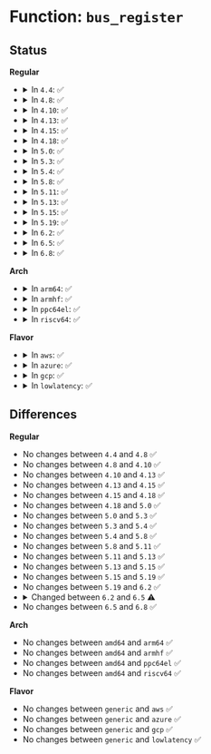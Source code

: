 # Function: <code>bus_register</code>

## Status
<b>Regular</b>
<ul>
<li>
<details>
<summary>In <code>4.4</code>: ✅</summary>

```c
int bus_register(struct bus_type *bus);
```

**Collision:** Unique Global

**Inline:** No

**Transformation:** False

**Instances:**

```
In drivers/base/bus.c (ffffffff8154a650)
Location: drivers/base/bus.c:888
Inline: False
Direct callers:
  - kernel/events/core.c:perf_event_sysfs_init
  - drivers/pci/pci-driver.c:pci_driver_init
  - drivers/pci/pcie/portdrv_bus.c:pcie_port_bus_register
  - drivers/pnp/core.c:pnp_init
  - drivers/virtio/virtio.c:virtio_init
  - drivers/xen/xenbus/xenbus_probe_backend.c:xenbus_probe_backend_init
  - drivers/gpu/drm/drm_mipi_dsi.c:mipi_dsi_bus_init
  - drivers/base/bus.c:subsys_virtual_register
  - drivers/base/bus.c:subsys_system_register
  - drivers/base/platform.c:platform_bus_init
  - drivers/nvdimm/bus.c:nvdimm_bus_init
  - drivers/scsi/scsi_sysfs.c:scsi_sysfs_register
  - drivers/spi/spi.c:spi_init
  - drivers/net/phy/mdio_bus.c:mdio_bus_init
  - drivers/input/serio/serio.c:serio_init
  - drivers/mmc/core/bus.c:mmc_register_bus
  - drivers/mmc/core/sdio_bus.c:sdio_register_bus
  - drivers/vme/vme.c:vme_init
```
**Symbols:**

```
ffffffff8154a650-ffffffff8154a8cb: bus_register (STB_GLOBAL)
```
</details>
</li>
<li>
<details>
<summary>In <code>4.8</code>: ✅</summary>

```c
int bus_register(struct bus_type *bus);
```

**Collision:** Unique Global

**Inline:** No

**Transformation:** False

**Instances:**

```
In drivers/base/bus.c (ffffffff8159c340)
Location: drivers/base/bus.c:887
Inline: False
Direct callers:
  - kernel/events/core.c:perf_event_sysfs_init
  - drivers/gpio/gpiolib.c:gpiolib_dev_init
  - drivers/pci/pci-driver.c:pci_driver_init
  - drivers/pci/pcie/portdrv_bus.c:pcie_port_bus_register
  - drivers/pnp/core.c:pnp_init
  - drivers/virtio/virtio.c:virtio_init
  - drivers/xen/xenbus/xenbus_probe_backend.c:xenbus_probe_backend_init
  - drivers/xen/xenbus/xenbus_probe_frontend.c:xenbus_probe_frontend_init
  - drivers/base/bus.c:subsys_virtual_register
  - drivers/base/bus.c:subsys_system_register
  - drivers/base/platform.c:platform_bus_init
  - drivers/nvdimm/bus.c:nvdimm_bus_init
  - drivers/scsi/scsi_sysfs.c:scsi_sysfs_register
  - drivers/gpu/drm/drm_mipi_dsi.c:mipi_dsi_bus_init
  - drivers/net/phy/mdio_bus.c:mdio_bus_init
  - drivers/input/serio/serio.c:serio_init
  - drivers/mmc/core/bus.c:mmc_register_bus
  - drivers/mmc/core/sdio_bus.c:sdio_register_bus
  - drivers/vme/vme.c:vme_init
```
**Symbols:**

```
ffffffff8159c340-ffffffff8159c5b5: bus_register (STB_GLOBAL)
```
</details>
</li>
<li>
<details>
<summary>In <code>4.10</code>: ✅</summary>

```c
int bus_register(struct bus_type *bus);
```

**Collision:** Unique Global

**Inline:** No

**Transformation:** False

**Instances:**

```
In drivers/base/bus.c (ffffffff815ca8a0)
Location: drivers/base/bus.c:887
Inline: False
Direct callers:
  - kernel/events/core.c:perf_event_sysfs_init
  - drivers/gpio/gpiolib.c:gpiolib_dev_init
  - drivers/pci/pci-driver.c:pci_driver_init
  - drivers/pci/pcie/portdrv_bus.c:pcie_port_bus_register
  - drivers/pnp/core.c:pnp_init
  - drivers/virtio/virtio.c:virtio_init
  - drivers/xen/xenbus/xenbus_probe_backend.c:xenbus_probe_backend_init
  - drivers/xen/xenbus/xenbus_probe_frontend.c:xenbus_probe_frontend_init
  - drivers/base/bus.c:subsys_virtual_register
  - drivers/base/bus.c:subsys_system_register
  - drivers/base/platform.c:platform_bus_init
  - drivers/nvdimm/bus.c:nvdimm_bus_init
  - drivers/scsi/scsi_sysfs.c:scsi_sysfs_register
  - drivers/gpu/drm/drm_mipi_dsi.c:mipi_dsi_bus_init
  - drivers/net/phy/mdio_bus.c:mdio_bus_init
  - drivers/input/serio/serio.c:serio_init
  - drivers/mmc/core/bus.c:mmc_register_bus
  - drivers/mmc/core/sdio_bus.c:sdio_register_bus
  - drivers/vme/vme.c:vme_init
```
**Symbols:**

```
ffffffff815ca8a0-ffffffff815cab15: bus_register (STB_GLOBAL)
```
</details>
</li>
<li>
<details>
<summary>In <code>4.13</code>: ✅</summary>

```c
int bus_register(struct bus_type *bus);
```

**Collision:** Unique Global

**Inline:** No

**Transformation:** False

**Instances:**

```
In drivers/base/bus.c (ffffffff815df520)
Location: drivers/base/bus.c:846
Inline: False
Direct callers:
  - kernel/events/core.c:perf_event_sysfs_init
  - drivers/gpio/gpiolib.c:gpiolib_dev_init
  - drivers/pci/pci-driver.c:pci_driver_init
  - drivers/pci/pcie/portdrv_bus.c:pcie_port_bus_register
  - drivers/pci/endpoint/pci-epf-core.c:pci_epf_init
  - drivers/pnp/core.c:pnp_init
  - drivers/virtio/virtio.c:virtio_init
  - drivers/xen/xenbus/xenbus_probe_backend.c:xenbus_probe_backend_init
  - drivers/xen/xenbus/xenbus_probe_frontend.c:xenbus_probe_frontend_init
  - drivers/base/bus.c:subsys_virtual_register
  - drivers/base/bus.c:subsys_system_register
  - drivers/base/platform.c:platform_bus_init
  - drivers/nvdimm/bus.c:nvdimm_bus_init
  - drivers/scsi/scsi_sysfs.c:scsi_sysfs_register
  - drivers/gpu/drm/drm_mipi_dsi.c:mipi_dsi_bus_init
  - drivers/input/serio/serio.c:serio_init
  - drivers/edac/edac_mc_sysfs.c:edac_create_sysfs_mci_device
  - drivers/mmc/core/bus.c:mmc_register_bus
  - drivers/mmc/core/sdio_bus.c:sdio_register_bus
  - drivers/vme/vme.c:vme_init
  - drivers/nvmem/core.c:nvmem_init
```
**Symbols:**

```
ffffffff815df520-ffffffff815df78f: bus_register (STB_GLOBAL)
```
</details>
</li>
<li>
<details>
<summary>In <code>4.15</code>: ✅</summary>

```c
int bus_register(struct bus_type *bus);
```

**Collision:** Unique Global

**Inline:** No

**Transformation:** False

**Instances:**

```
In drivers/base/bus.c (ffffffff81646550)
Location: drivers/base/bus.c:846
Inline: False
Direct callers:
  - kernel/events/core.c:perf_event_sysfs_init
  - drivers/gpio/gpiolib.c:gpiolib_dev_init
  - drivers/pci/pci-driver.c:pci_driver_init
  - drivers/pci/pcie/portdrv_bus.c:pcie_port_bus_register
  - drivers/pci/endpoint/pci-epf-core.c:pci_epf_init
  - drivers/pnp/core.c:pnp_init
  - drivers/virtio/virtio.c:virtio_init
  - drivers/xen/xenbus/xenbus_probe_backend.c:xenbus_probe_backend_init
  - drivers/xen/xenbus/xenbus_probe_frontend.c:xenbus_probe_frontend_init
  - drivers/tty/serdev/core.c:serdev_init
  - drivers/base/bus.c:subsys_virtual_register
  - drivers/base/bus.c:subsys_system_register
  - drivers/base/platform.c:platform_bus_init
  - drivers/nvdimm/bus.c:nvdimm_bus_init
  - drivers/scsi/scsi_sysfs.c:scsi_sysfs_register
  - drivers/gpu/drm/drm_mipi_dsi.c:mipi_dsi_bus_init
  - drivers/input/serio/serio.c:serio_init
  - drivers/edac/edac_mc_sysfs.c:edac_create_sysfs_mci_device
  - drivers/mmc/core/bus.c:mmc_register_bus
  - drivers/mmc/core/sdio_bus.c:sdio_register_bus
  - drivers/vme/vme.c:vme_init
  - drivers/nvmem/core.c:nvmem_init
```
**Symbols:**

```
ffffffff81646550-ffffffff816467bf: bus_register (STB_GLOBAL)
```
</details>
</li>
<li>
<details>
<summary>In <code>4.18</code>: ✅</summary>

```c
int bus_register(struct bus_type *bus);
```

**Collision:** Unique Global

**Inline:** No

**Transformation:** False

**Instances:**

```
In drivers/base/bus.c (ffffffff81681a30)
Location: drivers/base/bus.c:844
Inline: False
Direct callers:
  - kernel/events/core.c:perf_event_sysfs_init
  - drivers/gpio/gpiolib.c:gpiolib_dev_init
  - drivers/pci/pci-driver.c:pci_driver_init
  - drivers/pci/pci-driver.c:pci_driver_init
  - drivers/pci/endpoint/pci-epf-core.c:pci_epf_init
  - drivers/rapidio/rio-driver.c:rio_bus_init
  - drivers/acpi/bus.c:acpi_init
  - drivers/pnp/core.c:pnp_init
  - drivers/virtio/virtio.c:virtio_init
  - drivers/xen/xenbus/xenbus_probe_backend.c:xenbus_probe_backend_init
  - drivers/xen/xenbus/xenbus_probe_frontend.c:xenbus_probe_frontend_init
  - drivers/tty/serdev/core.c:serdev_init
  - drivers/base/bus.c:subsys_virtual_register
  - drivers/base/bus.c:subsys_system_register
  - drivers/base/platform.c:platform_bus_init
  - drivers/base/isa.c:isa_bus_init
  - drivers/nvdimm/bus.c:nvdimm_bus_init
  - drivers/scsi/scsi_sysfs.c:scsi_sysfs_register
  - drivers/gpu/drm/drm_mipi_dsi.c:mipi_dsi_bus_init
  - drivers/spi/spi.c:spi_init
  - drivers/net/phy/mdio_bus.c:mdio_bus_init
  - drivers/usb/core/usb.c:usb_init
  - drivers/input/serio/serio.c:serio_init
  - drivers/i2c/i2c-core-base.c:i2c_init
  - drivers/edac/edac_mc_sysfs.c:edac_create_sysfs_mci_device
  - drivers/mmc/core/bus.c:mmc_register_bus
  - drivers/mmc/core/sdio_bus.c:sdio_register_bus
  - drivers/vme/vme.c:vme_init
  - drivers/nvmem/core.c:nvmem_init
```
**Symbols:**

```
ffffffff81681a30-ffffffff81681c9d: bus_register (STB_GLOBAL)
```
</details>
</li>
<li>
<details>
<summary>In <code>5.0</code>: ✅</summary>

```c
int bus_register(struct bus_type *bus);
```

**Collision:** Unique Global

**Inline:** No

**Transformation:** False

**Instances:**

```
In drivers/base/bus.c (ffffffff816a14d0)
Location: drivers/base/bus.c:851
Inline: False
Direct callers:
  - kernel/events/core.c:perf_event_sysfs_init
  - drivers/gpio/gpiolib.c:gpiolib_dev_init
  - drivers/pci/pci-driver.c:pci_driver_init
  - drivers/pci/pci-driver.c:pci_driver_init
  - drivers/pci/endpoint/pci-epf-core.c:pci_epf_init
  - drivers/rapidio/rio-driver.c:rio_bus_init
  - drivers/acpi/bus.c:acpi_init
  - drivers/pnp/core.c:pnp_init
  - drivers/virtio/virtio.c:virtio_init
  - drivers/xen/xenbus/xenbus_probe_backend.c:xenbus_probe_backend_init
  - drivers/xen/xenbus/xenbus_probe_frontend.c:xenbus_probe_frontend_init
  - drivers/tty/serdev/core.c:serdev_init
  - drivers/base/bus.c:subsys_virtual_register
  - drivers/base/bus.c:subsys_system_register
  - drivers/base/platform.c:platform_bus_init
  - drivers/base/isa.c:isa_bus_init
  - drivers/nvdimm/bus.c:nvdimm_bus_init
  - drivers/scsi/scsi_sysfs.c:scsi_sysfs_register
  - drivers/gpu/drm/drm_mipi_dsi.c:mipi_dsi_bus_init
  - drivers/spi/spi.c:spi_init
  - drivers/net/phy/mdio_bus.c:mdio_bus_init
  - drivers/usb/core/usb.c:usb_init
  - drivers/input/serio/serio.c:serio_init
  - drivers/i2c/i2c-core-base.c:i2c_init
  - drivers/media/cec/cec-core.c:cec_devnode_init
  - drivers/eisa/eisa-bus.c:eisa_init
  - drivers/mmc/core/bus.c:mmc_register_bus
  - drivers/mmc/core/sdio_bus.c:sdio_register_bus
  - drivers/vme/vme.c:vme_init
  - drivers/nvmem/core.c:nvmem_init
```
**Symbols:**

```
ffffffff816a14d0-ffffffff816a173e: bus_register (STB_GLOBAL)
```
</details>
</li>
<li>
<details>
<summary>In <code>5.3</code>: ✅</summary>

```c
int bus_register(struct bus_type *bus);
```

**Collision:** Unique Global

**Inline:** No

**Transformation:** False

**Instances:**

```
In drivers/base/bus.c (ffffffff816da2b0)
Location: drivers/base/bus.c:825
Inline: False
Direct callers:
  - kernel/events/core.c:perf_event_sysfs_init
  - drivers/gpio/gpiolib.c:gpiolib_dev_init
  - drivers/pci/pci-driver.c:pci_driver_init
  - drivers/pci/pci-driver.c:pci_driver_init
  - drivers/pci/endpoint/pci-epf-core.c:pci_epf_init
  - drivers/rapidio/rio-driver.c:rio_bus_init
  - drivers/acpi/bus.c:acpi_init
  - drivers/pnp/core.c:pnp_init
  - drivers/virtio/virtio.c:virtio_init
  - drivers/xen/xenbus/xenbus_probe_backend.c:xenbus_probe_backend_init
  - drivers/xen/xenbus/xenbus_probe_frontend.c:xenbus_probe_frontend_init
  - drivers/tty/serdev/core.c:serdev_init
  - drivers/base/bus.c:subsys_virtual_register
  - drivers/base/bus.c:subsys_system_register
  - drivers/base/platform.c:platform_bus_init
  - drivers/base/isa.c:isa_bus_init
  - drivers/nvdimm/bus.c:nvdimm_bus_init
  - drivers/dax/bus.c:dax_bus_init
  - drivers/scsi/scsi_sysfs.c:scsi_sysfs_register
  - drivers/gpu/drm/drm_mipi_dsi.c:mipi_dsi_bus_init
  - drivers/spi/spi.c:spi_init
  - drivers/net/phy/mdio_bus.c:mdio_bus_init
  - drivers/usb/core/usb.c:usb_init
  - drivers/input/serio/serio.c:serio_init
  - drivers/i2c/i2c-core-base.c:i2c_init
  - drivers/media/cec/cec-core.c:cec_devnode_init
  - drivers/eisa/eisa-bus.c:eisa_init
  - drivers/mmc/core/bus.c:mmc_register_bus
  - drivers/mmc/core/sdio_bus.c:sdio_register_bus
  - drivers/soundwire/bus_type.c:sdw_bus_init
  - drivers/vme/vme.c:vme_init
  - drivers/nvmem/core.c:nvmem_init
```
**Symbols:**

```
ffffffff816da2b0-ffffffff816da51d: bus_register (STB_GLOBAL)
```
</details>
</li>
<li>
<details>
<summary>In <code>5.4</code>: ✅</summary>

```c
int bus_register(struct bus_type *bus);
```

**Collision:** Unique Global

**Inline:** No

**Transformation:** False

**Instances:**

```
In drivers/base/bus.c (ffffffff816fe260)
Location: drivers/base/bus.c:801
Inline: False
Direct callers:
  - kernel/events/core.c:perf_event_sysfs_init
  - drivers/gpio/gpiolib.c:gpiolib_dev_init
  - drivers/pci/pci-driver.c:pci_driver_init
  - drivers/pci/pci-driver.c:pci_driver_init
  - drivers/pci/endpoint/pci-epf-core.c:pci_epf_init
  - drivers/rapidio/rio-driver.c:rio_bus_init
  - drivers/acpi/bus.c:acpi_init
  - drivers/pnp/core.c:pnp_init
  - drivers/virtio/virtio.c:virtio_init
  - drivers/xen/xenbus/xenbus_probe_backend.c:xenbus_probe_backend_init
  - drivers/xen/xenbus/xenbus_probe_frontend.c:xenbus_probe_frontend_init
  - drivers/tty/serdev/core.c:serdev_init
  - drivers/base/bus.c:subsys_virtual_register
  - drivers/base/bus.c:subsys_system_register
  - drivers/base/platform.c:platform_bus_init
  - drivers/base/isa.c:isa_bus_init
  - drivers/nvdimm/bus.c:nvdimm_bus_init
  - drivers/dax/bus.c:dax_bus_init
  - drivers/scsi/scsi_sysfs.c:scsi_sysfs_register
  - drivers/gpu/drm/drm_mipi_dsi.c:mipi_dsi_bus_init
  - drivers/spi/spi.c:spi_init
  - drivers/net/phy/mdio_bus.c:mdio_bus_init
  - drivers/usb/core/usb.c:usb_init
  - drivers/input/serio/serio.c:serio_init
  - drivers/i2c/i2c-core-base.c:i2c_init
  - drivers/media/cec/cec-core.c:cec_devnode_init
  - drivers/eisa/eisa-bus.c:eisa_init
  - drivers/mmc/core/bus.c:mmc_register_bus
  - drivers/mmc/core/sdio_bus.c:sdio_register_bus
  - drivers/vme/vme.c:vme_init
  - drivers/nvmem/core.c:nvmem_init
```
**Symbols:**

```
ffffffff816fe260-ffffffff816fe4cd: bus_register (STB_GLOBAL)
```
</details>
</li>
<li>
<details>
<summary>In <code>5.8</code>: ✅</summary>

```c
int bus_register(struct bus_type *bus);
```

**Collision:** Unique Global

**Inline:** No

**Transformation:** False

**Instances:**

```
In drivers/base/bus.c (ffffffff817b7db0)
Location: drivers/base/bus.c:802
Inline: False
Direct callers:
  - kernel/events/core.c:perf_event_sysfs_init
  - drivers/gpio/gpiolib.c:gpiolib_dev_init
  - drivers/pci/pci-driver.c:pci_driver_init
  - drivers/pci/pci-driver.c:pci_driver_init
  - drivers/pci/endpoint/pci-epf-core.c:pci_epf_init
  - drivers/rapidio/rio-driver.c:rio_bus_init
  - drivers/acpi/bus.c:acpi_bus_init
  - drivers/pnp/core.c:pnp_init
  - drivers/virtio/virtio.c:virtio_init
  - drivers/xen/xenbus/xenbus_probe_backend.c:xenbus_probe_backend_init
  - drivers/xen/xenbus/xenbus_probe_frontend.c:xenbus_probe_frontend_init
  - drivers/tty/serdev/core.c:serdev_init
  - drivers/base/bus.c:subsys_virtual_register
  - drivers/base/bus.c:subsys_system_register
  - drivers/base/platform.c:platform_bus_init
  - drivers/base/isa.c:isa_bus_init
  - drivers/nvdimm/bus.c:nvdimm_bus_init
  - drivers/dax/bus.c:dax_bus_init
  - drivers/scsi/scsi_sysfs.c:scsi_sysfs_register
  - drivers/gpu/drm/drm_mipi_dsi.c:mipi_dsi_bus_init
  - drivers/spi/spi.c:spi_init
  - drivers/net/phy/mdio_bus.c:mdio_bus_init
  - drivers/usb/core/usb.c:usb_init
  - drivers/input/serio/serio.c:serio_init
  - drivers/i2c/i2c-core-base.c:i2c_init
  - drivers/eisa/eisa-bus.c:eisa_init
  - drivers/mmc/core/bus.c:mmc_register_bus
  - drivers/mmc/core/sdio_bus.c:sdio_register_bus
  - drivers/vme/vme.c:vme_init
  - drivers/nvmem/core.c:nvmem_init
```
**Symbols:**

```
ffffffff817b7db0-ffffffff817b8179: bus_register (STB_GLOBAL)
```
</details>
</li>
<li>
<details>
<summary>In <code>5.11</code>: ✅</summary>

```c
int bus_register(struct bus_type *bus);
```

**Collision:** Unique Global

**Inline:** No

**Transformation:** False

**Instances:**

```
In drivers/base/bus.c (ffffffff817ccad0)
Location: drivers/base/bus.c:802
Inline: False
Direct callers:
  - kernel/events/core.c:perf_event_sysfs_init
  - drivers/gpio/gpiolib.c:gpiolib_dev_init
  - drivers/pci/pci-driver.c:pci_driver_init
  - drivers/pci/pci-driver.c:pci_driver_init
  - drivers/pci/endpoint/pci-epf-core.c:pci_epf_init
  - drivers/rapidio/rio-driver.c:rio_bus_init
  - drivers/acpi/bus.c:acpi_bus_init
  - drivers/pnp/core.c:pnp_init
  - drivers/virtio/virtio.c:virtio_init
  - drivers/xen/xenbus/xenbus_probe_backend.c:xenbus_probe_backend_init
  - drivers/xen/xenbus/xenbus_probe_frontend.c:xenbus_probe_frontend_init
  - drivers/tty/serdev/core.c:serdev_init
  - drivers/base/bus.c:subsys_virtual_register
  - drivers/base/bus.c:subsys_system_register
  - drivers/base/platform.c:platform_bus_init
  - drivers/base/auxiliary.c:auxiliary_bus_init
  - drivers/base/isa.c:isa_bus_init
  - drivers/nvdimm/bus.c:nvdimm_bus_init
  - drivers/dax/bus.c:dax_bus_init
  - drivers/scsi/scsi_sysfs.c:scsi_sysfs_register
  - drivers/gpu/drm/drm_mipi_dsi.c:mipi_dsi_bus_init
  - drivers/spi/spi.c:spi_init
  - drivers/net/phy/mdio_bus.c:mdio_bus_init
  - drivers/usb/core/usb.c:usb_init
  - drivers/input/serio/serio.c:serio_init
  - drivers/i2c/i2c-core-base.c:i2c_init
  - drivers/eisa/eisa-bus.c:eisa_init
  - drivers/mmc/core/bus.c:mmc_register_bus
  - drivers/mmc/core/sdio_bus.c:sdio_register_bus
  - drivers/vme/vme.c:vme_init
  - drivers/nvmem/core.c:nvmem_init
```
**Symbols:**

```
ffffffff817ccad0-ffffffff817cce6a: bus_register (STB_GLOBAL)
```
</details>
</li>
<li>
<details>
<summary>In <code>5.13</code>: ✅</summary>

```c
int bus_register(struct bus_type *bus);
```

**Collision:** Unique Global

**Inline:** No

**Transformation:** False

**Instances:**

```
In drivers/base/bus.c (ffffffff817b0440)
Location: drivers/base/bus.c:785
Inline: False
Direct callers:
  - kernel/events/core.c:perf_event_sysfs_init
  - drivers/gpio/gpiolib.c:gpiolib_dev_init
  - drivers/pci/pci-driver.c:pci_driver_init
  - drivers/pci/pci-driver.c:pci_driver_init
  - drivers/pci/endpoint/pci-epf-core.c:pci_epf_init
  - drivers/rapidio/rio-driver.c:rio_bus_init
  - drivers/acpi/bus.c:acpi_bus_init
  - drivers/pnp/core.c:pnp_init
  - drivers/virtio/virtio.c:virtio_init
  - drivers/xen/xenbus/xenbus_probe_backend.c:xenbus_probe_backend_init
  - drivers/xen/xenbus/xenbus_probe_frontend.c:xenbus_probe_frontend_init
  - drivers/tty/serdev/core.c:serdev_init
  - drivers/base/bus.c:subsys_virtual_register
  - drivers/base/bus.c:subsys_system_register
  - drivers/base/platform.c:platform_bus_init
  - drivers/base/auxiliary.c:auxiliary_bus_init
  - drivers/base/isa.c:isa_bus_init
  - drivers/nvdimm/bus.c:nvdimm_bus_init
  - drivers/dax/bus.c:dax_bus_init
  - drivers/scsi/scsi_sysfs.c:scsi_sysfs_register
  - drivers/gpu/drm/drm_mipi_dsi.c:mipi_dsi_bus_init
  - drivers/spi/spi.c:spi_init
  - drivers/net/phy/mdio_bus.c:mdio_bus_init
  - drivers/usb/core/usb.c:usb_init
  - drivers/input/serio/serio.c:serio_init
  - drivers/i2c/i2c-core-base.c:i2c_init
  - drivers/eisa/eisa-bus.c:eisa_init
  - drivers/mmc/core/bus.c:mmc_register_bus
  - drivers/mmc/core/sdio_bus.c:sdio_register_bus
  - drivers/vme/vme.c:vme_init
  - drivers/nvmem/core.c:nvmem_init
```
**Symbols:**

```
ffffffff817b0440-ffffffff817b07e4: bus_register (STB_GLOBAL)
```
</details>
</li>
<li>
<details>
<summary>In <code>5.15</code>: ✅</summary>

```c
int bus_register(struct bus_type *bus);
```

**Collision:** Unique Global

**Inline:** No

**Transformation:** False

**Instances:**

```
In drivers/base/bus.c (ffffffff81839660)
Location: drivers/base/bus.c:781
Inline: False
Direct callers:
  - kernel/events/core.c:perf_event_sysfs_init
  - drivers/gpio/gpiolib.c:gpiolib_dev_init
  - drivers/pci/pci-driver.c:pci_driver_init
  - drivers/pci/pci-driver.c:pci_driver_init
  - drivers/pci/endpoint/pci-epf-core.c:pci_epf_init
  - drivers/rapidio/rio-driver.c:rio_bus_init
  - drivers/acpi/bus.c:acpi_bus_init
  - drivers/pnp/core.c:pnp_init
  - drivers/virtio/virtio.c:virtio_init
  - drivers/xen/xenbus/xenbus_probe_backend.c:xenbus_probe_backend_init
  - drivers/xen/xenbus/xenbus_probe_frontend.c:xenbus_probe_frontend_init
  - drivers/tty/serdev/core.c:serdev_init
  - drivers/base/bus.c:subsys_virtual_register
  - drivers/base/bus.c:subsys_system_register
  - drivers/base/platform.c:platform_bus_init
  - drivers/base/auxiliary.c:auxiliary_bus_init
  - drivers/base/isa.c:isa_bus_init
  - drivers/nvdimm/bus.c:nvdimm_bus_init
  - drivers/dax/bus.c:dax_bus_init
  - drivers/scsi/scsi_sysfs.c:scsi_sysfs_register
  - drivers/gpu/drm/drm_mipi_dsi.c:mipi_dsi_bus_init
  - drivers/spi/spi.c:spi_init
  - drivers/net/phy/mdio_bus.c:mdio_bus_init
  - drivers/usb/core/usb.c:usb_init
  - drivers/input/serio/serio.c:serio_init
  - drivers/i2c/i2c-core-base.c:i2c_init
  - drivers/eisa/eisa-bus.c:eisa_init
  - drivers/mmc/core/bus.c:mmc_register_bus
  - drivers/mmc/core/sdio_bus.c:sdio_register_bus
  - drivers/vme/vme.c:vme_init
  - drivers/nvmem/core.c:nvmem_init
```
**Symbols:**

```
ffffffff81839660-ffffffff81839a04: bus_register (STB_GLOBAL)
```
</details>
</li>
<li>
<details>
<summary>In <code>5.19</code>: ✅</summary>

```c
int bus_register(struct bus_type *bus);
```

**Collision:** Unique Global

**Inline:** No

**Transformation:** False

**Instances:**

```
In drivers/base/bus.c (ffffffff8197bc70)
Location: drivers/base/bus.c:783
Inline: False
Direct callers:
  - kernel/events/core.c:perf_event_sysfs_init
  - drivers/gpio/gpiolib.c:gpiolib_dev_init
  - drivers/pci/pci-driver.c:pci_driver_init
  - drivers/pci/pci-driver.c:pci_driver_init
  - drivers/pci/endpoint/pci-epf-core.c:pci_epf_init
  - drivers/rapidio/rio-driver.c:rio_bus_init
  - drivers/acpi/bus.c:acpi_bus_init
  - drivers/pnp/core.c:pnp_init
  - drivers/virtio/virtio.c:virtio_init
  - drivers/xen/xenbus/xenbus_probe_backend.c:xenbus_probe_backend_init
  - drivers/xen/xenbus/xenbus_probe_frontend.c:xenbus_probe_frontend_init
  - drivers/tty/serdev/core.c:serdev_init
  - drivers/base/bus.c:subsys_virtual_register
  - drivers/base/bus.c:subsys_system_register
  - drivers/base/platform.c:platform_bus_init
  - drivers/base/auxiliary.c:auxiliary_bus_init
  - drivers/base/isa.c:isa_bus_init
  - drivers/nvdimm/bus.c:nvdimm_bus_init
  - drivers/dax/bus.c:dax_bus_init
  - drivers/scsi/scsi_sysfs.c:scsi_sysfs_register
  - drivers/gpu/drm/drm_mipi_dsi.c:mipi_dsi_bus_init
  - drivers/spi/spi.c:spi_init
  - drivers/net/phy/mdio_bus.c:mdio_bus_init
  - drivers/usb/core/usb.c:usb_init
  - drivers/input/serio/serio.c:serio_init
  - drivers/i2c/i2c-core-base.c:i2c_init
  - drivers/eisa/eisa-bus.c:eisa_init
  - drivers/mmc/core/bus.c:mmc_register_bus
  - drivers/mmc/core/sdio_bus.c:sdio_register_bus
  - drivers/vme/vme.c:vme_init
  - drivers/nvmem/core.c:nvmem_init
```
**Symbols:**

```
ffffffff8197bc70-ffffffff8197c033: bus_register (STB_GLOBAL)
```
</details>
</li>
<li>
<details>
<summary>In <code>6.2</code>: ✅</summary>

```c
int bus_register(struct bus_type *bus);
```

**Collision:** Unique Global

**Inline:** No

**Transformation:** False

**Instances:**

```
In drivers/base/bus.c (ffffffff81ae8d80)
Location: drivers/base/bus.c:783
Inline: False
Direct callers:
  - kernel/events/core.c:perf_event_sysfs_init
  - drivers/gpio/gpiolib.c:gpiolib_dev_init
  - drivers/pci/pci-driver.c:pci_driver_init
  - drivers/pci/pci-driver.c:pci_driver_init
  - drivers/pci/endpoint/pci-epf-core.c:pci_epf_init
  - drivers/rapidio/rio-driver.c:rio_bus_init
  - drivers/acpi/bus.c:acpi_bus_init
  - drivers/pnp/core.c:pnp_init
  - drivers/virtio/virtio.c:virtio_init
  - drivers/xen/xenbus/xenbus_probe_backend.c:xenbus_probe_backend_init
  - drivers/xen/xenbus/xenbus_probe_frontend.c:xenbus_probe_frontend_init
  - drivers/tty/serdev/core.c:serdev_init
  - drivers/base/bus.c:subsys_virtual_register
  - drivers/base/bus.c:subsys_system_register
  - drivers/base/platform.c:platform_bus_init
  - drivers/base/auxiliary.c:auxiliary_bus_init
  - drivers/base/isa.c:isa_bus_init
  - drivers/nvdimm/bus.c:nvdimm_bus_init
  - drivers/dax/bus.c:dax_bus_init
  - drivers/scsi/scsi_sysfs.c:scsi_sysfs_register
  - drivers/gpu/drm/drm_mipi_dsi.c:mipi_dsi_bus_init
  - drivers/spi/spi.c:spi_init
  - drivers/net/phy/mdio_bus.c:mdio_bus_init
  - drivers/usb/core/usb.c:usb_init
  - drivers/input/serio/serio.c:serio_init
  - drivers/i2c/i2c-core-base.c:i2c_init
  - drivers/eisa/eisa-bus.c:eisa_init
  - drivers/mmc/core/bus.c:mmc_register_bus
  - drivers/mmc/core/sdio_bus.c:sdio_register_bus
  - drivers/staging/vme_user/vme.c:vme_init
  - drivers/nvmem/core.c:nvmem_init
```
**Symbols:**

```
ffffffff81ae8d80-ffffffff81ae9140: bus_register (STB_GLOBAL)
```
</details>
</li>
<li>
<details>
<summary>In <code>6.5</code>: ✅</summary>

```c
int bus_register(const struct bus_type *bus);
```

**Collision:** Unique Global

**Inline:** No

**Transformation:** False

**Instances:**

```
In drivers/base/bus.c (ffffffff81b37080)
Location: drivers/base/bus.c:844
Inline: False
Direct callers:
  - kernel/events/core.c:perf_event_sysfs_init
  - drivers/gpio/gpiolib.c:gpiolib_dev_init
  - drivers/pci/pci-driver.c:pci_driver_init
  - drivers/pci/pci-driver.c:pci_driver_init
  - drivers/pci/endpoint/pci-epf-core.c:pci_epf_init
  - drivers/rapidio/rio-driver.c:rio_bus_init
  - drivers/acpi/bus.c:acpi_bus_init
  - drivers/pnp/core.c:pnp_init
  - drivers/virtio/virtio.c:virtio_init
  - drivers/xen/xenbus/xenbus_probe_backend.c:xenbus_probe_backend_init
  - drivers/xen/xenbus/xenbus_probe_frontend.c:xenbus_probe_frontend_init
  - drivers/tty/serdev/core.c:serdev_init
  - drivers/base/bus.c:subsys_virtual_register
  - drivers/base/bus.c:subsys_system_register
  - drivers/base/platform.c:platform_bus_init
  - drivers/base/auxiliary.c:auxiliary_bus_init
  - drivers/base/isa.c:isa_bus_init
  - drivers/base/soc.c:soc_bus_register
  - drivers/nvdimm/bus.c:nvdimm_bus_init
  - drivers/dax/bus.c:dax_bus_init
  - drivers/scsi/scsi_sysfs.c:scsi_sysfs_register
  - drivers/gpu/drm/drm_mipi_dsi.c:mipi_dsi_bus_init
  - drivers/spi/spi.c:spi_init
  - drivers/net/phy/mdio_bus.c:mdio_bus_init
  - drivers/usb/core/usb.c:usb_init
  - drivers/input/serio/serio.c:serio_init
  - drivers/i2c/i2c-core-base.c:i2c_init
  - drivers/eisa/eisa-bus.c:eisa_init
  - drivers/mmc/core/bus.c:mmc_register_bus
  - drivers/mmc/core/sdio_bus.c:sdio_register_bus
  - drivers/staging/vme_user/vme.c:vme_init
  - drivers/nvmem/core.c:nvmem_init
```
**Symbols:**

```
ffffffff81b37080-ffffffff81b3739f: bus_register (STB_GLOBAL)
```
</details>
</li>
<li>
<details>
<summary>In <code>6.8</code>: ✅</summary>

```c
int bus_register(const struct bus_type *bus);
```

**Collision:** Unique Global

**Inline:** No

**Transformation:** False

**Instances:**

```
In drivers/base/bus.c (ffffffff81b8ead0)
Location: drivers/base/bus.c:844
Inline: False
Direct callers:
  - kernel/events/core.c:perf_event_sysfs_init
  - drivers/gpio/gpiolib.c:gpiolib_dev_init
  - drivers/pci/pci-driver.c:pci_driver_init
  - drivers/pci/pci-driver.c:pci_driver_init
  - drivers/pci/endpoint/pci-epf-core.c:pci_epf_init
  - drivers/rapidio/rio-driver.c:rio_bus_init
  - drivers/acpi/bus.c:acpi_bus_init
  - drivers/pnp/core.c:pnp_init
  - drivers/virtio/virtio.c:virtio_init
  - drivers/xen/xenbus/xenbus_probe_backend.c:xenbus_probe_backend_init
  - drivers/xen/xenbus/xenbus_probe_frontend.c:xenbus_probe_frontend_init
  - drivers/tty/serdev/core.c:serdev_init
  - drivers/base/bus.c:subsys_virtual_register
  - drivers/base/bus.c:subsys_system_register
  - drivers/base/platform.c:platform_bus_init
  - drivers/base/auxiliary.c:auxiliary_bus_init
  - drivers/base/isa.c:isa_bus_init
  - drivers/base/soc.c:soc_bus_register
  - drivers/nvdimm/bus.c:nvdimm_bus_init
  - drivers/dax/bus.c:dax_bus_init
  - drivers/scsi/scsi_sysfs.c:scsi_sysfs_register
  - drivers/gpu/drm/drm_mipi_dsi.c:mipi_dsi_bus_init
  - drivers/spi/spi.c:spi_init
  - drivers/net/phy/mdio_bus.c:mdio_bus_init
  - drivers/usb/core/usb.c:usb_init
  - drivers/input/serio/serio.c:serio_init
  - drivers/i2c/i2c-core-base.c:i2c_init
  - drivers/eisa/eisa-bus.c:eisa_init
  - drivers/mmc/core/bus.c:mmc_register_bus
  - drivers/mmc/core/sdio_bus.c:sdio_register_bus
  - drivers/staging/vme_user/vme.c:vme_init
  - drivers/nvmem/core.c:nvmem_init
```
**Symbols:**

```
ffffffff81b8ead0-ffffffff81b8ee1f: bus_register (STB_GLOBAL)
```
</details>
</li>
</ul>
<b>Arch</b>
<ul>
<li>
<details>
<summary>In <code>arm64</code>: ✅</summary>

```c
int bus_register(struct bus_type *bus);
```

**Collision:** Unique Global

**Inline:** No

**Transformation:** False

**Instances:**

```
In drivers/base/bus.c (ffff8000108e8de8)
Location: drivers/base/bus.c:801
Inline: False
Direct callers:
  - kernel/events/core.c:perf_event_sysfs_init
  - drivers/bus/fsl-mc/fsl-mc-bus.c:fsl_mc_bus_driver_init
  - drivers/gpio/gpiolib.c:gpiolib_dev_init
  - drivers/pci/pci-driver.c:pci_driver_init
  - drivers/pci/pci-driver.c:pci_driver_init
  - drivers/pci/endpoint/pci-epf-core.c:pci_epf_init
  - drivers/rapidio/rio-driver.c:rio_bus_init
  - drivers/acpi/bus.c:acpi_init
  - drivers/pnp/core.c:pnp_init
  - drivers/amba/bus.c:amba_init
  - drivers/virtio/virtio.c:virtio_init
  - drivers/xen/xenbus/xenbus_probe_backend.c:xenbus_probe_backend_init
  - drivers/xen/xenbus/xenbus_probe_frontend.c:xenbus_probe_frontend_init
  - drivers/tty/serdev/core.c:serdev_init
  - drivers/base/bus.c:subsys_virtual_register
  - drivers/base/bus.c:subsys_system_register
  - drivers/base/platform.c:platform_bus_init
  - drivers/base/power/domain.c:genpd_bus_init
  - drivers/base/soc.c:soc_bus_register
  - drivers/nvdimm/bus.c:nvdimm_bus_init
  - drivers/dax/bus.c:dax_bus_init
  - drivers/scsi/scsi_sysfs.c:scsi_sysfs_register
  - drivers/gpu/drm/drm_mipi_dsi.c:mipi_dsi_bus_init
  - drivers/spi/spi.c:spi_init
  - drivers/net/phy/mdio_bus.c:mdio_bus_init
  - drivers/usb/core/usb.c:usb_init
  - drivers/input/serio/serio.c:serio_init
  - drivers/i2c/i2c-core-base.c:i2c_init
  - drivers/media/cec/cec-core.c:cec_devnode_init
  - drivers/mmc/core/bus.c:mmc_register_bus
  - drivers/mmc/core/sdio_bus.c:sdio_register_bus
  - drivers/mmc/core/block.c:mmc_blk_init
  - drivers/firmware/arm_scmi/bus.c:scmi_bus_init
  - drivers/vme/vme.c:vme_init
  - drivers/nvmem/core.c:nvmem_init
```
**Symbols:**

```
ffff8000108e8de8-ffff8000108e902c: bus_register (STB_GLOBAL)
```
</details>
</li>
<li>
<details>
<summary>In <code>armhf</code>: ✅</summary>

```c
int bus_register(struct bus_type *bus);
```

**Collision:** Unique Global

**Inline:** No

**Transformation:** False

**Instances:**

```
In drivers/base/bus.c (c09d710c)
Location: drivers/base/bus.c:801
Inline: False
Direct callers:
  - kernel/events/core.c:perf_event_sysfs_init
  - drivers/gpio/gpiolib.c:gpiolib_dev_init
  - drivers/pci/pci-driver.c:pci_driver_init
  - drivers/pci/pci-driver.c:pci_driver_init
  - drivers/pci/endpoint/pci-epf-core.c:pci_epf_init
  - drivers/rapidio/rio-driver.c:rio_bus_init
  - drivers/amba/bus.c:amba_init
  - drivers/virtio/virtio.c:virtio_init
  - drivers/tty/serdev/core.c:serdev_init
  - drivers/base/bus.c:subsys_virtual_register
  - drivers/base/bus.c:subsys_system_register
  - drivers/base/platform.c:platform_bus_init
  - drivers/base/power/domain.c:genpd_bus_init
  - drivers/base/soc.c:soc_bus_register
  - drivers/dax/bus.c:dax_bus_init
  - drivers/scsi/scsi_sysfs.c:scsi_sysfs_register
  - drivers/gpu/drm/drm_mipi_dsi.c:mipi_dsi_bus_init
  - drivers/spi/spi.c:spi_init
  - drivers/net/phy/mdio_bus.c:mdio_bus_init
  - drivers/usb/core/usb.c:usb_init
  - drivers/input/serio/serio.c:serio_init
  - drivers/i2c/i2c-core-base.c:i2c_init
  - drivers/media/cec/cec-core.c:cec_devnode_init
  - drivers/mmc/core/bus.c:mmc_register_bus
  - drivers/mmc/core/sdio_bus.c:sdio_register_bus
  - drivers/mmc/core/block.c:mmc_blk_init
  - drivers/firmware/arm_scmi/bus.c:scmi_bus_init
  - drivers/vme/vme.c:vme_init
  - drivers/nvmem/core.c:nvmem_init
  - sound/ac97_bus.c:ac97_bus_init
```
**Symbols:**

```
c09d710c-c09d7350: bus_register (STB_GLOBAL)
```
</details>
</li>
<li>
<details>
<summary>In <code>ppc64el</code>: ✅</summary>

```c
int bus_register(struct bus_type *bus);
```

**Collision:** Unique Global

**Inline:** No

**Transformation:** False

**Instances:**

```
In drivers/base/bus.c (c00000000097fad0)
Location: drivers/base/bus.c:801
Inline: False
Direct callers:
  - arch/powerpc/platforms/pseries/vio.c:vio_bus_init
  - kernel/events/core.c:perf_event_sysfs_init
  - drivers/gpio/gpiolib.c:gpiolib_dev_init
  - drivers/pci/pci-driver.c:pci_driver_init
  - drivers/pci/endpoint/pci-epf-core.c:pci_epf_init
  - drivers/rapidio/rio-driver.c:rio_bus_init
  - drivers/virtio/virtio.c:virtio_init
  - drivers/tty/serdev/core.c:serdev_init
  - drivers/base/bus.c:subsys_virtual_register
  - drivers/base/bus.c:subsys_system_register
  - drivers/base/platform.c:platform_bus_init
  - drivers/base/power/domain.c:genpd_bus_init
  - drivers/base/soc.c:soc_bus_register
  - drivers/nvdimm/bus.c:nvdimm_bus_init
  - drivers/dax/bus.c:dax_bus_init
  - drivers/scsi/scsi_sysfs.c:scsi_sysfs_register
  - drivers/gpu/drm/drm_mipi_dsi.c:mipi_dsi_bus_init
  - drivers/spi/spi.c:spi_init
  - drivers/net/phy/mdio_bus.c:mdio_bus_init
  - drivers/usb/core/usb.c:usb_init
  - drivers/input/serio/serio.c:serio_init
  - drivers/i2c/i2c-core-base.c:i2c_init
  - drivers/media/cec/cec-core.c:cec_devnode_init
  - drivers/mmc/core/bus.c:mmc_register_bus
  - drivers/mmc/core/sdio_bus.c:sdio_register_bus
  - drivers/vme/vme.c:vme_init
  - drivers/nvmem/core.c:nvmem_init
```
**Symbols:**

```
c00000000097fad0-c00000000097fde4: bus_register (STB_GLOBAL)
```
</details>
</li>
<li>
<details>
<summary>In <code>riscv64</code>: ✅</summary>

```c
int bus_register(struct bus_type *bus);
```

**Collision:** Unique Global

**Inline:** No

**Transformation:** False

**Instances:**

```
In drivers/base/bus.c (ffffffe00057d19e)
Location: drivers/base/bus.c:801
Inline: False
Direct callers:
  - kernel/events/core.c:perf_event_sysfs_init
  - drivers/gpio/gpiolib.c:gpiolib_dev_init
  - drivers/pci/pci-driver.c:pci_driver_init
  - drivers/pci/pci-driver.c:pci_driver_init
  - drivers/pci/endpoint/pci-epf-core.c:pci_epf_init
  - drivers/rapidio/rio-driver.c:rio_bus_init
  - drivers/virtio/virtio.c:virtio_init
  - drivers/tty/serdev/core.c:serdev_init
  - drivers/base/bus.c:subsys_virtual_register
  - drivers/base/bus.c:subsys_system_register
  - drivers/base/platform.c:platform_bus_init
  - drivers/base/power/domain.c:genpd_bus_init
  - drivers/nvdimm/bus.c:nvdimm_bus_init
  - drivers/dax/bus.c:dax_bus_init
  - drivers/scsi/scsi_sysfs.c:scsi_sysfs_register
  - drivers/gpu/drm/drm_mipi_dsi.c:mipi_dsi_bus_init
  - drivers/spi/spi.c:spi_init
  - drivers/net/phy/mdio_bus.c:mdio_bus_init
  - drivers/usb/core/usb.c:usb_init
  - drivers/input/serio/serio.c:serio_init
  - drivers/i2c/i2c-core-base.c:i2c_init
  - drivers/media/cec/cec-core.c:cec_devnode_init
  - drivers/mmc/core/bus.c:mmc_register_bus
  - drivers/mmc/core/sdio_bus.c:sdio_register_bus
  - drivers/mmc/core/block.c:mmc_blk_init
  - drivers/vme/vme.c:vme_init
  - drivers/nvmem/core.c:nvmem_init
```
**Symbols:**

```
ffffffe00057d19e-ffffffe00057d3e4: bus_register (STB_GLOBAL)
```
</details>
</li>
</ul>
<b>Flavor</b>
<ul>
<li>
<details>
<summary>In <code>aws</code>: ✅</summary>

```c
int bus_register(struct bus_type *bus);
```

**Collision:** Unique Global

**Inline:** No

**Transformation:** False

**Instances:**

```
In drivers/base/bus.c (ffffffff816c3a50)
Location: drivers/base/bus.c:801
Inline: False
Direct callers:
  - kernel/events/core.c:perf_event_sysfs_init
  - drivers/gpio/gpiolib.c:gpiolib_dev_init
  - drivers/pci/pci-driver.c:pci_driver_init
  - drivers/pci/pci-driver.c:pci_driver_init
  - drivers/pci/endpoint/pci-epf-core.c:pci_epf_init
  - drivers/rapidio/rio-driver.c:rio_bus_init
  - drivers/acpi/bus.c:acpi_init
  - drivers/pnp/core.c:pnp_init
  - drivers/virtio/virtio.c:virtio_init
  - drivers/xen/xenbus/xenbus_probe_backend.c:xenbus_probe_backend_init
  - drivers/xen/xenbus/xenbus_probe_frontend.c:xenbus_probe_frontend_init
  - drivers/tty/serdev/core.c:serdev_init
  - drivers/base/bus.c:subsys_virtual_register
  - drivers/base/bus.c:subsys_system_register
  - drivers/base/platform.c:platform_bus_init
  - drivers/base/isa.c:isa_bus_init
  - drivers/nvdimm/bus.c:nvdimm_bus_init
  - drivers/dax/bus.c:dax_bus_init
  - drivers/scsi/scsi_sysfs.c:scsi_sysfs_register
  - drivers/gpu/drm/drm_mipi_dsi.c:mipi_dsi_bus_init
  - drivers/spi/spi.c:spi_init
  - drivers/net/phy/mdio_bus.c:mdio_bus_init
  - drivers/usb/core/usb.c:usb_init
  - drivers/input/serio/serio.c:serio_init
  - drivers/media/cec/cec-core.c:cec_devnode_init
  - drivers/eisa/eisa-bus.c:eisa_init
  - drivers/mmc/core/bus.c:mmc_register_bus
  - drivers/mmc/core/sdio_bus.c:sdio_register_bus
  - drivers/vme/vme.c:vme_init
  - drivers/nvmem/core.c:nvmem_init
```
**Symbols:**

```
ffffffff816c3a50-ffffffff816c3cbd: bus_register (STB_GLOBAL)
```
</details>
</li>
<li>
<details>
<summary>In <code>azure</code>: ✅</summary>

```c
int bus_register(struct bus_type *bus);
```

**Collision:** Unique Global

**Inline:** No

**Transformation:** False

**Instances:**

```
In drivers/base/bus.c (ffffffff8169ed00)
Location: drivers/base/bus.c:801
Inline: False
Direct callers:
  - kernel/events/core.c:perf_event_sysfs_init
  - drivers/gpio/gpiolib.c:gpiolib_dev_init
  - drivers/pci/pci-driver.c:pci_driver_init
  - drivers/pci/pci-driver.c:pci_driver_init
  - drivers/pci/endpoint/pci-epf-core.c:pci_epf_init
  - drivers/rapidio/rio-driver.c:rio_bus_init
  - drivers/acpi/bus.c:acpi_init
  - drivers/pnp/core.c:pnp_init
  - drivers/virtio/virtio.c:virtio_init
  - drivers/base/bus.c:subsys_virtual_register
  - drivers/base/bus.c:subsys_system_register
  - drivers/base/platform.c:platform_bus_init
  - drivers/base/isa.c:isa_bus_init
  - drivers/nvdimm/bus.c:nvdimm_bus_init
  - drivers/dax/bus.c:dax_bus_init
  - drivers/scsi/scsi_sysfs.c:scsi_sysfs_register
  - drivers/gpu/drm/drm_mipi_dsi.c:mipi_dsi_bus_init
  - drivers/spi/spi.c:spi_init
  - drivers/net/phy/mdio_bus.c:mdio_bus_init
  - drivers/usb/core/usb.c:usb_init
  - drivers/input/serio/serio.c:serio_init
  - drivers/media/cec/cec-core.c:cec_devnode_init
  - drivers/eisa/eisa-bus.c:eisa_init
  - drivers/hv/vmbus_drv.c:hv_acpi_init
  - drivers/vme/vme.c:vme_init
  - drivers/nvmem/core.c:nvmem_init
```
**Symbols:**

```
ffffffff8169ed00-ffffffff8169ef6d: bus_register (STB_GLOBAL)
```
</details>
</li>
<li>
<details>
<summary>In <code>gcp</code>: ✅</summary>

```c
int bus_register(struct bus_type *bus);
```

**Collision:** Unique Global

**Inline:** No

**Transformation:** False

**Instances:**

```
In drivers/base/bus.c (ffffffff816f1f20)
Location: drivers/base/bus.c:801
Inline: False
Direct callers:
  - kernel/events/core.c:perf_event_sysfs_init
  - drivers/gpio/gpiolib.c:gpiolib_dev_init
  - drivers/pci/pci-driver.c:pci_driver_init
  - drivers/pci/pci-driver.c:pci_driver_init
  - drivers/pci/endpoint/pci-epf-core.c:pci_epf_init
  - drivers/rapidio/rio-driver.c:rio_bus_init
  - drivers/acpi/bus.c:acpi_init
  - drivers/pnp/core.c:pnp_init
  - drivers/virtio/virtio.c:virtio_init
  - drivers/xen/xenbus/xenbus_probe_backend.c:xenbus_probe_backend_init
  - drivers/xen/xenbus/xenbus_probe_frontend.c:xenbus_probe_frontend_init
  - drivers/tty/serdev/core.c:serdev_init
  - drivers/base/bus.c:subsys_virtual_register
  - drivers/base/bus.c:subsys_system_register
  - drivers/base/platform.c:platform_bus_init
  - drivers/base/isa.c:isa_bus_init
  - drivers/nvdimm/bus.c:nvdimm_bus_init
  - drivers/dax/bus.c:dax_bus_init
  - drivers/scsi/scsi_sysfs.c:scsi_sysfs_register
  - drivers/gpu/drm/drm_mipi_dsi.c:mipi_dsi_bus_init
  - drivers/spi/spi.c:spi_init
  - drivers/net/phy/mdio_bus.c:mdio_bus_init
  - drivers/usb/core/usb.c:usb_init
  - drivers/input/serio/serio.c:serio_init
  - drivers/i2c/i2c-core-base.c:i2c_init
  - drivers/media/cec/cec-core.c:cec_devnode_init
  - drivers/eisa/eisa-bus.c:eisa_init
  - drivers/mmc/core/bus.c:mmc_register_bus
  - drivers/mmc/core/sdio_bus.c:sdio_register_bus
  - drivers/vme/vme.c:vme_init
  - drivers/nvmem/core.c:nvmem_init
```
**Symbols:**

```
ffffffff816f1f20-ffffffff816f218d: bus_register (STB_GLOBAL)
```
</details>
</li>
<li>
<details>
<summary>In <code>lowlatency</code>: ✅</summary>

```c
int bus_register(struct bus_type *bus);
```

**Collision:** Unique Global

**Inline:** No

**Transformation:** False

**Instances:**

```
In drivers/base/bus.c (ffffffff8170c760)
Location: drivers/base/bus.c:801
Inline: False
Direct callers:
  - kernel/events/core.c:perf_event_sysfs_init
  - drivers/gpio/gpiolib.c:gpiolib_dev_init
  - drivers/pci/pci-driver.c:pci_driver_init
  - drivers/pci/pci-driver.c:pci_driver_init
  - drivers/pci/endpoint/pci-epf-core.c:pci_epf_init
  - drivers/rapidio/rio-driver.c:rio_bus_init
  - drivers/acpi/bus.c:acpi_init
  - drivers/pnp/core.c:pnp_init
  - drivers/virtio/virtio.c:virtio_init
  - drivers/xen/xenbus/xenbus_probe_backend.c:xenbus_probe_backend_init
  - drivers/xen/xenbus/xenbus_probe_frontend.c:xenbus_probe_frontend_init
  - drivers/tty/serdev/core.c:serdev_init
  - drivers/base/bus.c:subsys_virtual_register
  - drivers/base/bus.c:subsys_system_register
  - drivers/base/platform.c:platform_bus_init
  - drivers/base/isa.c:isa_bus_init
  - drivers/nvdimm/bus.c:nvdimm_bus_init
  - drivers/dax/bus.c:dax_bus_init
  - drivers/scsi/scsi_sysfs.c:scsi_sysfs_register
  - drivers/gpu/drm/drm_mipi_dsi.c:mipi_dsi_bus_init
  - drivers/spi/spi.c:spi_init
  - drivers/net/phy/mdio_bus.c:mdio_bus_init
  - drivers/usb/core/usb.c:usb_init
  - drivers/input/serio/serio.c:serio_init
  - drivers/i2c/i2c-core-base.c:i2c_init
  - drivers/media/cec/cec-core.c:cec_devnode_init
  - drivers/eisa/eisa-bus.c:eisa_init
  - drivers/mmc/core/bus.c:mmc_register_bus
  - drivers/mmc/core/sdio_bus.c:sdio_register_bus
  - drivers/vme/vme.c:vme_init
  - drivers/nvmem/core.c:nvmem_init
```
**Symbols:**

```
ffffffff8170c760-ffffffff8170c9cd: bus_register (STB_GLOBAL)
```
</details>
</li>
</ul>

## Differences
<b>Regular</b>
<ul>
<li>
No changes between <code>4.4</code> and <code>4.8</code> ✅
</li>
<li>
No changes between <code>4.8</code> and <code>4.10</code> ✅
</li>
<li>
No changes between <code>4.10</code> and <code>4.13</code> ✅
</li>
<li>
No changes between <code>4.13</code> and <code>4.15</code> ✅
</li>
<li>
No changes between <code>4.15</code> and <code>4.18</code> ✅
</li>
<li>
No changes between <code>4.18</code> and <code>5.0</code> ✅
</li>
<li>
No changes between <code>5.0</code> and <code>5.3</code> ✅
</li>
<li>
No changes between <code>5.3</code> and <code>5.4</code> ✅
</li>
<li>
No changes between <code>5.4</code> and <code>5.8</code> ✅
</li>
<li>
No changes between <code>5.8</code> and <code>5.11</code> ✅
</li>
<li>
No changes between <code>5.11</code> and <code>5.13</code> ✅
</li>
<li>
No changes between <code>5.13</code> and <code>5.15</code> ✅
</li>
<li>
No changes between <code>5.15</code> and <code>5.19</code> ✅
</li>
<li>
No changes between <code>5.19</code> and <code>6.2</code> ✅
</li>
<li>
<details>
<summary>Changed between <code>6.2</code> and <code>6.5</code> ⚠️</summary>
<ul>
<li>
<b>Param type changed. </b>
<code>struct bus_type *bus</code> ➡️ <code>const struct bus_type *bus</code>
</li>
</ul>
</details>
</li>
<li>
No changes between <code>6.5</code> and <code>6.8</code> ✅
</li>
</ul>
<b>Arch</b>
<ul>
<li>
No changes between <code>amd64</code> and <code>arm64</code> ✅
</li>
<li>
No changes between <code>amd64</code> and <code>armhf</code> ✅
</li>
<li>
No changes between <code>amd64</code> and <code>ppc64el</code> ✅
</li>
<li>
No changes between <code>amd64</code> and <code>riscv64</code> ✅
</li>
</ul>
<b>Flavor</b>
<ul>
<li>
No changes between <code>generic</code> and <code>aws</code> ✅
</li>
<li>
No changes between <code>generic</code> and <code>azure</code> ✅
</li>
<li>
No changes between <code>generic</code> and <code>gcp</code> ✅
</li>
<li>
No changes between <code>generic</code> and <code>lowlatency</code> ✅
</li>
</ul>
